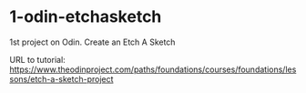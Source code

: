 # 1-odin-etchasketch
1st project on Odin. Create an Etch A Sketch

URL to tutorial: https://www.theodinproject.com/paths/foundations/courses/foundations/lessons/etch-a-sketch-project

